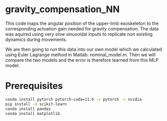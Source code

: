 # gravity_compensation_NN
This code maps the angular position of the upper-limb exoskeleton to the corresponding actuation gain needed for gravity compensation. The data was aquired using very slow sinusoidal inputs to replicate non existing dynamics during movements.

We are then going to run this data into our own model which we calculated using Euler Lagrange method in Matlab: nominal_model.m. Then we will compare the two models and the error is therefore learned from this MLP model. 

# Prerequisites

```bash
conda install pytorch pytorch-cuda=11.6 -c pytorch -c nvidia
pip install -U scikit-learn
conda install pandas
conda install matplotlib
```
